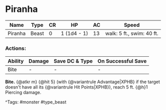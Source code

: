 # Piranha

| Name | Type | CR | HP | AC | Speed |
|------|------|----|----|----|-------|
| Piranha | Beast | 0 | 1 (1d4 - 1) | 13 | walk: 5 ft., swim: 40 ft. |

### Actions:

| Ability | Damage | Save DC & Type | On Successful Save |
|---------|--------|----------------|--------------------|
| Bite | - | - | - |


**Bite.** {@atkr m} {@hit 5} (with {@variantrule Advantage|XPHB} if the target doesn't have all its {@variantrule Hit Points|XPHB}), reach 5 ft. {@h}1 Piercing damage.

^Tags: #monster #type_beast